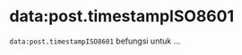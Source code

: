 data:post.timestampISO8601
==========================

`data:post.timestampISO8601` befungsi untuk &hellip;
